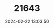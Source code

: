 ---
title: "21643"
category: "Terrapene nelsoni"
draft: false
date: 2024-02-22 13:03:50
languages:
  English: ["Sierra Box Turtle", "Spotted Box Turtle"]
  French: ["Tortue-boîte du Mexique"]
---